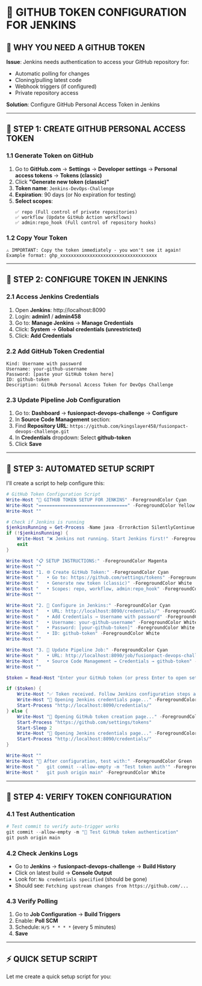 # 🔑 GITHUB TOKEN CONFIGURATION FOR JENKINS

## 🎯 **WHY YOU NEED A GITHUB TOKEN**

**Issue**: Jenkins needs authentication to access your GitHub repository for:
- Automatic polling for changes
- Cloning/pulling latest code
- Webhook triggers (if configured)
- Private repository access

**Solution**: Configure GitHub Personal Access Token in Jenkins

---

## 📝 **STEP 1: CREATE GITHUB PERSONAL ACCESS TOKEN**

### **1.1 Generate Token on GitHub**
1. Go to **GitHub.com** → **Settings** → **Developer settings** → **Personal access tokens** → **Tokens (classic)**
2. Click **"Generate new token (classic)"**
3. **Token name**: `Jenkins-DevOps-Challenge`
4. **Expiration**: 90 days (or No expiration for testing)
5. **Select scopes**:
   ```
   ✅ repo (Full control of private repositories)
   ✅ workflow (Update GitHub Action workflows)
   ✅ admin:repo_hook (Full control of repository hooks)
   ```

### **1.2 Copy Your Token**
```
⚠️ IMPORTANT: Copy the token immediately - you won't see it again!
Example format: ghp_xxxxxxxxxxxxxxxxxxxxxxxxxxxxxxxxxxxx
```

---

## 🔧 **STEP 2: CONFIGURE TOKEN IN JENKINS**

### **2.1 Access Jenkins Credentials**
1. Open **Jenkins**: http://localhost:8090
2. Login: **admin1** / **admin458**
3. Go to: **Manage Jenkins** → **Manage Credentials**
4. Click: **System** → **Global credentials (unrestricted)**
5. Click: **Add Credentials**

### **2.2 Add GitHub Token Credential**
```
Kind: Username with password
Username: your-github-username
Password: [paste your GitHub token here]
ID: github-token
Description: GitHub Personal Access Token for DevOps Challenge
```

### **2.3 Update Pipeline Job Configuration**
1. Go to: **Dashboard** → **fusionpact-devops-challenge** → **Configure**
2. In **Source Code Management** section:
3. Find **Repository URL**: `https://github.com/kingslayer458/fusionpact-devops-challenge.git`
4. In **Credentials** dropdown: Select **github-token**
5. Click **Save**

---

## 🚀 **STEP 3: AUTOMATED SETUP SCRIPT**

I'll create a script to help configure this:

```powershell
# GitHub Token Configuration Script
Write-Host "🔑 GITHUB TOKEN SETUP FOR JENKINS" -ForegroundColor Cyan
Write-Host "=================================" -ForegroundColor Yellow
Write-Host ""

# Check if Jenkins is running
$jenkinsRunning = Get-Process -Name java -ErrorAction SilentlyContinue
if (!$jenkinsRunning) {
    Write-Host "❌ Jenkins not running. Start Jenkins first!" -ForegroundColor Red
    exit
}

Write-Host "📋 SETUP INSTRUCTIONS:" -ForegroundColor Magenta
Write-Host ""
Write-Host "1. 🌐 Create GitHub Token:" -ForegroundColor Cyan
Write-Host "   • Go to: https://github.com/settings/tokens" -ForegroundColor White
Write-Host "   • Generate new token (classic)" -ForegroundColor White
Write-Host "   • Scopes: repo, workflow, admin:repo_hook" -ForegroundColor White
Write-Host ""

Write-Host "2. 🔧 Configure in Jenkins:" -ForegroundColor Cyan
Write-Host "   • URL: http://localhost:8090/credentials/" -ForegroundColor White
Write-Host "   • Add Credentials → Username with password" -ForegroundColor White
Write-Host "   • Username: your-github-username" -ForegroundColor White
Write-Host "   • Password: [your-github-token]" -ForegroundColor White
Write-Host "   • ID: github-token" -ForegroundColor White
Write-Host ""

Write-Host "3. 🔄 Update Pipeline Job:" -ForegroundColor Cyan
Write-Host "   • URL: http://localhost:8090/job/fusionpact-devops-challenge/configure" -ForegroundColor White
Write-Host "   • Source Code Management → Credentials → github-token" -ForegroundColor White
Write-Host ""

$token = Read-Host "Enter your GitHub token (or press Enter to open setup URLs)"

if ($token) {
    Write-Host "✅ Token received. Follow Jenkins configuration steps above." -ForegroundColor Green
    Write-Host "🔗 Opening Jenkins credentials page..." -ForegroundColor Yellow
    Start-Process "http://localhost:8090/credentials/"
} else {
    Write-Host "🔗 Opening GitHub token creation page..." -ForegroundColor Yellow
    Start-Process "https://github.com/settings/tokens"
    Start-Sleep 2
    Write-Host "🔗 Opening Jenkins credentials page..." -ForegroundColor Yellow
    Start-Process "http://localhost:8090/credentials/"
}

Write-Host ""
Write-Host "🎯 After configuration, test with:" -ForegroundColor Green
Write-Host "   git commit --allow-empty -m 'Test token auth'" -ForegroundColor White
Write-Host "   git push origin main" -ForegroundColor White
```

---

## 🧪 **STEP 4: VERIFY TOKEN CONFIGURATION**

### **4.1 Test Authentication**
```powershell
# Test commit to verify auto-trigger works
git commit --allow-empty -m "🔑 Test GitHub token authentication"
git push origin main
```

### **4.2 Check Jenkins Logs**
- Go to **Jenkins** → **fusionpact-devops-challenge** → **Build History**
- Click on latest build → **Console Output**
- Look for: `No credentials specified` (should be gone)
- Should see: `Fetching upstream changes from https://github.com/...`

### **4.3 Verify Polling**
1. Go to **Job Configuration** → **Build Triggers**
2. Enable: **Poll SCM**
3. Schedule: `H/5 * * * *` (every 5 minutes)
4. **Save**

---

## ⚡ **QUICK SETUP SCRIPT**

Let me create a quick setup script for you:
